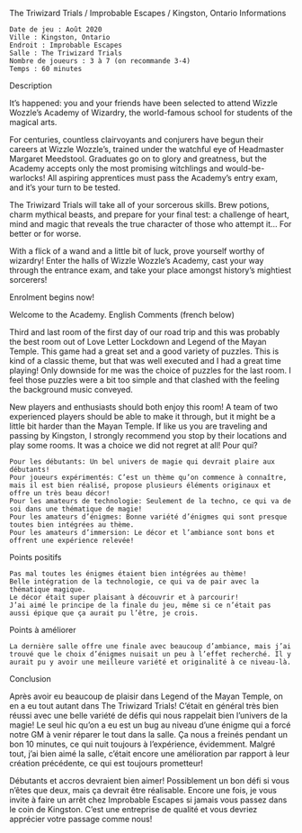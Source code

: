 
The Triwizard Trials / Improbable Escapes / Kingston, Ontario
Informations

    Date de jeu : Août 2020
    Ville : Kingston, Ontario
    Endroit : Improbable Escapes
    Salle : The Triwizard Trials
    Nombre de joueurs : 3 à 7 (on recommande 3-4)
    Temps : 60 minutes

Description

It’s happened: you and your friends have been selected to attend Wizzle Wozzle’s Academy of Wizardry, the world-famous school for students of the magical arts.

For centuries, countless clairvoyants and conjurers have begun their careers at Wizzle Wozzle’s, trained under the watchful eye of Headmaster Margaret Meedstool. Graduates go on to glory and greatness, but the Academy accepts only the most promising witchlings and would-be-warlocks! All aspiring apprentices must pass the Academy’s entry exam, and it’s your turn to be tested.

The Triwizard Trials will take all of your sorcerous skills. Brew potions, charm mythical beasts, and prepare for your final test: a challenge of heart, mind and magic that reveals the true character of those who attempt it… For better or for worse.

With a flick of a wand and a little bit of luck, prove yourself worthy of wizardry! Enter the halls of Wizzle Wozzle’s Academy, cast your way through the entrance exam, and take your place amongst history’s mightiest sorcerers!

Enrolment begins now!

Welcome to the Academy.
English Comments (french below)

Third and last room of the first day of our road trip and this was probably the best room out of Love Letter Lockdown and Legend of the Mayan Temple. This game had a great set and a good variety of puzzles. This is kind of a classic theme, but that was well executed and I had a great time playing! Only downside for me was the choice of puzzles for the last room. I feel those puzzles were a bit too simple and that clashed with the feeling the background music conveyed.

New players and enthusiasts should both enjoy this room! A team of two experienced players should be able to make it through, but it might be a little bit harder than the Mayan Temple. If like us you are traveling and passing by Kingston, I strongly recommend you stop by their locations and play some rooms. It was a choice we did not regret at all!
Pour qui?

    Pour les débutants: Un bel univers de magie qui devrait plaire aux débutants!
    Pour joueurs expérimentés: C’est un thème qu’on commence à connaître, mais il est bien réalisé, propose plusieurs éléments originaux et offre un très beau décor!
    Pour les amateurs de technologie: Seulement de la techno, ce qui va de soi dans une thématique de magie!
    Pour les amateurs d’énigmes: Bonne variété d’énigmes qui sont presque toutes bien intégrées au thème.
    Pour les amateurs d’immersion: Le décor et l’ambiance sont bons et offrent une expérience relevée!

 Points positifs

    Pas mal toutes les énigmes étaient bien intégrées au thème!
    Belle intégration de la technologie, ce qui va de pair avec la thématique magique.
    Le décor était super plaisant à découvrir et à parcourir!
    J’ai aimé le principe de la finale du jeu, même si ce n’était pas aussi épique que ça aurait pu l’être, je crois.

Points à améliorer

    La dernière salle offre une finale avec beaucoup d’ambiance, mais j’ai trouvé que le choix d’énigmes nuisait un peu à l’effet recherché. Il y aurait pu y avoir une meilleure variété et originalité à ce niveau-là.

Conclusion

Après avoir eu beaucoup de plaisir dans Legend of the Mayan Temple, on en a eu tout autant dans The Triwizard Trials! C’était en général très bien réussi avec une belle variété de défis qui nous rappelait bien l’univers de la magie! Le seul hic qu’on a eu est un bug au niveau d’une énigme qui a forcé notre GM à venir réparer le tout dans la salle. Ça nous a freinés pendant un bon 10 minutes, ce qui nuit toujours à l’expérience, évidemment. Malgré tout, j’ai bien aimé la salle, c’était encore une amélioration par rapport à leur création précédente, ce qui est toujours prometteur!

Débutants et accros devraient bien aimer! Possiblement un bon défi si vous n’êtes que deux, mais ça devrait être réalisable. Encore une fois, je vous invite à faire un arrêt chez Improbable Escapes si jamais vous passez dans le coin de Kingston. C’est une entreprise de qualité et vous devriez apprécier votre passage comme nous!
